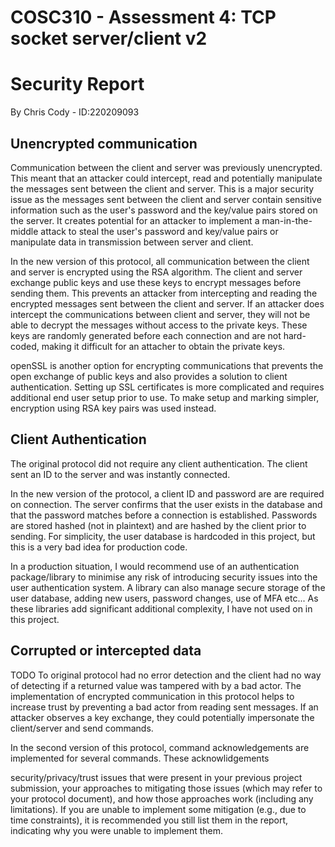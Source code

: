# COSC310 - Assessment 4: TCP socket server/client v2
# Security Report
By Chris Cody - ID:220209093

## Unencrypted communication
Communication between the client and server was previously unencrypted. This meant that an attacker could intercept, read and potentially manipulate the messages sent between the client and server. This is a major security issue as the messages sent between the client and server contain sensitive information such as the user's password and the key/value pairs stored on the server. It creates potential for an attacker to implement a man-in-the-middle attack to steal the user's password and key/value pairs or manipulate data in transmission between server and client.

In the new version of this protocol, all communication between the client and server is encrypted using the RSA algorithm. The client and server exchange public keys and use these keys to encrypt messages before sending them. This prevents an attacker from intercepting and reading the encrypted messages sent between the client and server. If an attacker does intercept the communications between client and server, they will not be able to decrypt the messages without access to the private keys. These keys are randomly generated before each connection and are not hard-coded, making it difficult for an attacher to obtain the private keys.

openSSL is another option for encrypting communications that prevents the open exchange of public keys and also provides a solution to client authentication. Setting up SSL certificates is more complicated and requires additional end user setup prior to use. To make setup and marking simpler, encryption using RSA key pairs was used instead.

## Client Authentication
The original protocol did not require any client authentication. The client sent an ID to the server and was instantly connected. 

In the new version of the protocol, a client ID and password are are required on connection. The server confirms that the user exists in the database and that the password matches before a connection is established. Passwords are stored hashed (not in plaintext) and are hashed by the client prior to sending. For simplicity, the user database is hardcoded in this project, but this is a very bad idea for production code. 

In a production situation, I would recommend use of an authentication package/library to minimise any risk of introducing security issues into the user authentication system. A library can also manage secure storage of the user database, adding new users, password changes, use of MFA etc... As these libraries add significant additional complexity, I have not used on in this project. 

## Corrupted or intercepted data

TODO
To original protocol had no error detection and the client had no way of detecting if a returned value was tampered with by a bad actor. The implementation of encrypted communication in this protocol helps to increase trust by preventing a bad actor from reading sent messages. If an attacker observes a key exchange, they could potentially impersonate the client/server and send commands. 

In the second version of this protocol, command acknowledgements are implemented for several commands. These acknowlidgements 

security/privacy/trust issues that were present in your previous project submission, your approaches to mitigating those issues (which may refer to your protocol document), and how those approaches work (including any limitations). If you are unable to implement some mitigation (e.g., due to time constraints), it is recommended you still list them in the report, indicating why you were unable to implement them.